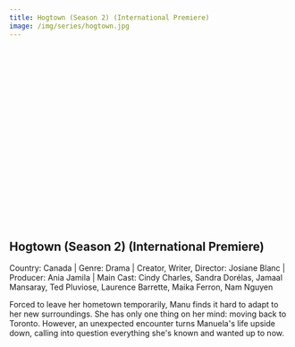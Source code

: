 ```yaml
---
title: Hogtown (Season 2) (International Premiere)
image: /img/series/hogtown.jpg
---
```

<iframe width="560" height="315" src="" frameborder="0" allow="accelerometer; autoplay; encrypted-media; gyroscope; picture-in-picture" allowfullscreen></iframe>

## Hogtown (Season 2) (International Premiere)
Country: Canada | Genre: Drama | Creator, Writer, Director: Josiane Blanc | Producer: Ania Jamila | Main Cast: Cindy Charles, Sandra Dorélas, Jamaal Mansaray, Ted Pluviose, Laurence Barrette, Maika Ferron, Nam Nguyen   

Forced to leave her hometown temporarily, Manu finds it hard to adapt to her new surroundings. She has only one thing on her mind: moving back to Toronto. However, an unexpected encounter turns Manuela's life upside down, calling into question everything she's known and wanted up to now.